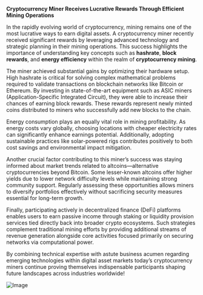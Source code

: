 **Cryptocurrency Miner Receives Lucrative Rewards Through Efficient Mining Operations**

In the rapidly evolving world of cryptocurrency, mining remains one of the most lucrative ways to earn digital assets. A cryptocurrency miner recently received significant rewards by leveraging advanced technology and strategic planning in their mining operations. This success highlights the importance of understanding key concepts such as **hashrate**, **block rewards**, and **energy efficiency** within the realm of **cryptocurrency mining**.

The miner achieved substantial gains by optimizing their hardware setup. High hashrate is critical for solving complex mathematical problems required to validate transactions on blockchain networks like Bitcoin or Ethereum. By investing in state-of-the-art equipment such as ASIC miners (Application-Specific Integrated Circuit), they were able to increase their chances of earning block rewards. These rewards represent newly minted coins distributed to miners who successfully add new blocks to the chain.

Energy consumption plays an equally vital role in mining profitability. As energy costs vary globally, choosing locations with cheaper electricity rates can significantly enhance earnings potential. Additionally, adopting sustainable practices like solar-powered rigs contributes positively to both cost savings and environmental impact mitigation.

Another crucial factor contributing to this miner’s success was staying informed about market trends related to altcoins—alternative cryptocurrencies beyond Bitcoin. Some lesser-known altcoins offer higher yields due to lower network difficulty levels while maintaining strong community support. Regularly assessing these opportunities allows miners to diversify portfolios effectively without sacrificing security measures essential for long-term growth.

Finally, participating actively in decentralized finance (DeFi) platforms enables users to earn passive income through staking or liquidity provision services tied directly back into broader crypto ecosystems. Such strategies complement traditional mining efforts by providing additional streams of revenue generation alongside core activities focused primarily on securing networks via computational power.

By combining technical expertise with astute business acumen regarding emerging technologies within digital asset markets today’s cryptocurrency miners continue proving themselves indispensable participants shaping future landscapes across industries worldwide!

![Image](https://github.com/user-attachments/assets/31692037-0104-4703-abd1-696b6a7dd41b)